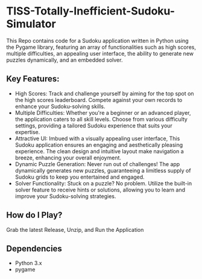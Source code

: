 # TISS-Totally-Inefficient-Sudoku-Simulator
This Repo contains code for a Sudoku application written in Python using the Pygame library, featuring an array of functionalities such as high scores, multiple difficulties, an appealing user interface, the ability to generate new puzzles dynamically, and an embedded solver.

## Key Features:

- High Scores: Track and challenge yourself by aiming for the top spot on the high scores leaderboard. Compete against your own records to enhance your Sudoku-solving skills.
- Multiple Difficulties: Whether you're a beginner or an advanced player, the application caters to all skill levels. Choose from various difficulty settings, providing a tailored Sudoku experience that suits your expertise.
- Attractive UI: Imbued with a visually appealing user interface, This Sudoku application ensures an engaging and aesthetically pleasing experience. The clean design and intuitive layout make navigation a breeze, enhancing your overall enjoyment.
- Dynamic Puzzle Generation: Never run out of challenges! The app dynamically generates new puzzles, guaranteeing a limitless supply of Sudoku grids to keep you entertained and engaged.
- Solver Functionality: Stuck on a puzzle? No problem. Utilize the built-in solver feature to receive hints or solutions, allowing you to learn and improve your Sudoku-solving strategies.

## How do I Play?
Grab the latest Release, Unzip, and Run the Application

## Dependencies 
- Python 3.x
- pygame
